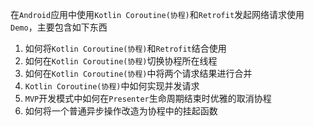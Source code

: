 在`Android`应用中使用`Kotlin Coroutine(协程)`和`Retrofit`发起网络请求使用`Demo`，主要包含如下东西   
1. 如何将`Kotlin Coroutine(协程)`和`Retrofit`结合使用
2. 如何在`Kotlin Coroutine(协程)`切换协程所在线程
3. 如何在`Kotlin Coroutine(协程)`中将两个请求结果进行合并
4. `Kotlin Coroutine(协程)`中如何实现并发请求
5. `MVP`开发模式中如何在`Presenter`生命周期结束时优雅的取消协程
6. 如何将一个普通异步操作改造为协程中的挂起函数